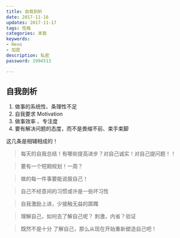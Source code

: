 ```yaml
---
title: 自我剖析
date: 2017-11-16
updates: 2017-11-17
tags: 性格
categories: 本我
keywords:
- Hexo 
- 加密 
description: 私密
password: 1994513

---
```


## 自我剖析



1. 做事的系统性、条理性不足
2. 自我要求 Motivation
3. 做事效率 、专注度
4. 要有解决问题的态度，而不是畏缩不前、束手束脚

这几条是相辅相成的！

> 每天的自我总结！有哪些提高进步？对自己诚实！对自己提问题！！

> 要有一个短期规划！一周？

> 做的每一件事要能说服自己！

> 自己不经意间的习惯或许是一些坏习性

>自我激励上进，少接触无益的踯躅

> 理解自己，如何去了解自己呢？ 刺激，内省？验证

> 既然不是十分 了解自己，那么从现在开始重新塑造自己吧！